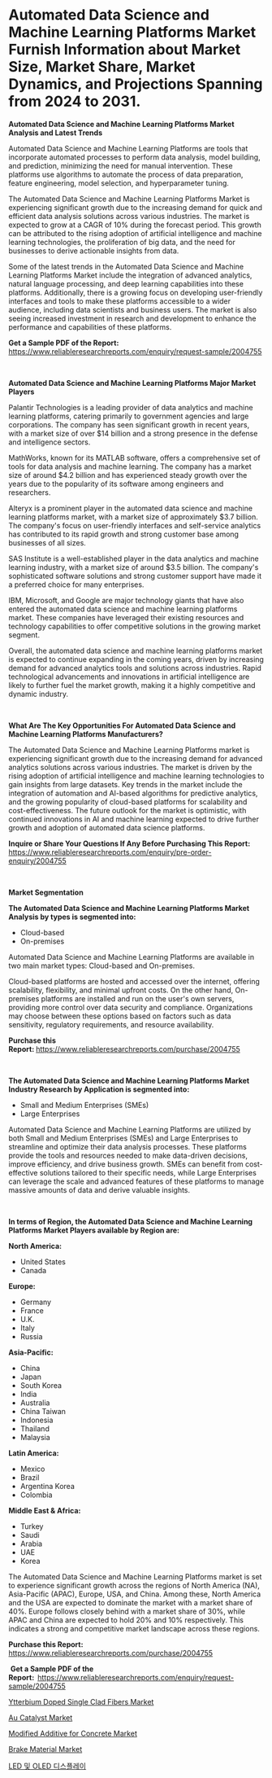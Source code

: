 <p><h1>Automated Data Science and Machine Learning Platforms Market Furnish Information about Market Size, Market Share, Market Dynamics, and Projections Spanning from 2024 to 2031.</h1></p><p><strong>Automated Data Science and Machine Learning Platforms Market Analysis and Latest Trends</strong></p>
<p><p>Automated Data Science and Machine Learning Platforms are tools that incorporate automated processes to perform data analysis, model building, and prediction, minimizing the need for manual intervention. These platforms use algorithms to automate the process of data preparation, feature engineering, model selection, and hyperparameter tuning.</p><p>The Automated Data Science and Machine Learning Platforms Market is experiencing significant growth due to the increasing demand for quick and efficient data analysis solutions across various industries. The market is expected to grow at a CAGR of 10% during the forecast period. This growth can be attributed to the rising adoption of artificial intelligence and machine learning technologies, the proliferation of big data, and the need for businesses to derive actionable insights from data.</p><p>Some of the latest trends in the Automated Data Science and Machine Learning Platforms Market include the integration of advanced analytics, natural language processing, and deep learning capabilities into these platforms. Additionally, there is a growing focus on developing user-friendly interfaces and tools to make these platforms accessible to a wider audience, including data scientists and business users. The market is also seeing increased investment in research and development to enhance the performance and capabilities of these platforms.</p></p>
<p><strong>Get a Sample PDF of the Report:&nbsp;</strong> <a href="https://www.reliableresearchreports.com/enquiry/request-sample/2004755">https://www.reliableresearchreports.com/enquiry/request-sample/2004755</a></p>
<p>&nbsp;</p>
<p><strong>Automated Data Science and Machine Learning Platforms Major Market Players</strong></p>
<p><p>Palantir Technologies is a leading provider of data analytics and machine learning platforms, catering primarily to government agencies and large corporations. The company has seen significant growth in recent years, with a market size of over $14 billion and a strong presence in the defense and intelligence sectors.</p><p>MathWorks, known for its MATLAB software, offers a comprehensive set of tools for data analysis and machine learning. The company has a market size of around $4.2 billion and has experienced steady growth over the years due to the popularity of its software among engineers and researchers.</p><p>Alteryx is a prominent player in the automated data science and machine learning platforms market, with a market size of approximately $3.7 billion. The company's focus on user-friendly interfaces and self-service analytics has contributed to its rapid growth and strong customer base among businesses of all sizes.</p><p>SAS Institute is a well-established player in the data analytics and machine learning industry, with a market size of around $3.5 billion. The company's sophisticated software solutions and strong customer support have made it a preferred choice for many enterprises.</p><p>IBM, Microsoft, and Google are major technology giants that have also entered the automated data science and machine learning platforms market. These companies have leveraged their existing resources and technology capabilities to offer competitive solutions in the growing market segment.</p><p>Overall, the automated data science and machine learning platforms market is expected to continue expanding in the coming years, driven by increasing demand for advanced analytics tools and solutions across industries. Rapid technological advancements and innovations in artificial intelligence are likely to further fuel the market growth, making it a highly competitive and dynamic industry.</p></p>
<p>&nbsp;</p>
<p><strong>What Are The Key Opportunities For Automated Data Science and Machine Learning Platforms Manufacturers?</strong></p>
<p><p>The Automated Data Science and Machine Learning Platforms market is experiencing significant growth due to the increasing demand for advanced analytics solutions across various industries. The market is driven by the rising adoption of artificial intelligence and machine learning technologies to gain insights from large datasets. Key trends in the market include the integration of automation and AI-based algorithms for predictive analytics, and the growing popularity of cloud-based platforms for scalability and cost-effectiveness. The future outlook for the market is optimistic, with continued innovations in AI and machine learning expected to drive further growth and adoption of automated data science platforms.</p></p>
<p><strong>Inquire or Share Your Questions If Any Before Purchasing This Report:</strong> <a href="https://www.reliableresearchreports.com/enquiry/pre-order-enquiry/2004755">https://www.reliableresearchreports.com/enquiry/pre-order-enquiry/2004755</a></p>
<p>&nbsp;</p>
<p><strong>Market Segmentation</strong></p>
<p><strong>The Automated Data Science and Machine Learning Platforms Market Analysis by types is segmented into:</strong></p>
<p><ul><li>Cloud-based</li><li>On-premises</li></ul></p>
<p><p>Automated Data Science and Machine Learning Platforms are available in two main market types: Cloud-based and On-premises. </p><p>Cloud-based platforms are hosted and accessed over the internet, offering scalability, flexibility, and minimal upfront costs. On the other hand, On-premises platforms are installed and run on the user's own servers, providing more control over data security and compliance. Organizations may choose between these options based on factors such as data sensitivity, regulatory requirements, and resource availability.</p></p>
<p><strong>Purchase this Report:&nbsp;</strong><a href="https://www.reliableresearchreports.com/purchase/2004755">https://www.reliableresearchreports.com/purchase/2004755</a></p>
<p>&nbsp;</p>
<p><strong>The Automated Data Science and Machine Learning Platforms Market Industry Research by Application is segmented into:</strong></p>
<p><ul><li>Small and Medium Enterprises (SMEs)</li><li>Large Enterprises</li></ul></p>
<p><p>Automated Data Science and Machine Learning Platforms are utilized by both Small and Medium Enterprises (SMEs) and Large Enterprises to streamline and optimize their data analysis processes. These platforms provide the tools and resources needed to make data-driven decisions, improve efficiency, and drive business growth. SMEs can benefit from cost-effective solutions tailored to their specific needs, while Large Enterprises can leverage the scale and advanced features of these platforms to manage massive amounts of data and derive valuable insights.</p></p>
<p>&nbsp;</p>
<p><strong>In terms of Region, the Automated Data Science and Machine Learning Platforms Market Players available by Region are:</strong></p>
<p>
    <p> <strong> North America: </strong>
        <ul>
            <li>United States</li>
            <li>Canada</li>
        </ul>
        </p> 
    <p> <strong> Europe: </strong>
        <ul>
            <li>Germany</li>
            <li>France</li>
            <li>U.K.</li>
            <li>Italy</li>
            <li>Russia</li>
        </ul>
        </p> 
    <p> <strong> Asia-Pacific: </strong>
        <ul>
            <li>China</li>
            <li>Japan</li>
            <li>South Korea</li>
            <li>India</li>
            <li>Australia</li>
            <li>China Taiwan</li>
            <li>Indonesia</li>
            <li>Thailand</li>
            <li>Malaysia</li>
        </ul>
        </p> 
    <p> <strong> Latin America: </strong>
        <ul>
            <li>Mexico</li>
            <li>Brazil</li>
            <li>Argentina Korea</li>
            <li>Colombia</li>
        </ul>
        </p> 
    <p> <strong> Middle East & Africa: </strong>
        <ul>
            <li>Turkey</li>
            <li>Saudi</li>
            <li>Arabia</li>
            <li>UAE</li>
            <li>Korea</li>
        </ul>
    </p>
    </p>
<p><p>The Automated Data Science and Machine Learning Platforms market is set to experience significant growth across the regions of North America (NA), Asia-Pacific (APAC), Europe, USA, and China. Among these, North America and the USA are expected to dominate the market with a market share of 40%. Europe follows closely behind with a market share of 30%, while APAC and China are expected to hold 20% and 10% respectively. This indicates a strong and competitive market landscape across these regions.</p></p>
<p><strong>Purchase this Report: </strong><a href="https://www.reliableresearchreports.com/purchase/2004755">https://www.reliableresearchreports.com/purchase/2004755</a></p>
<p>&nbsp;<strong>Get a Sample PDF of the Report:&nbsp;&nbsp;</strong><a href="https://www.reliableresearchreports.com/enquiry/request-sample/2004755">https://www.reliableresearchreports.com/enquiry/request-sample/2004755</a></p>
<p><strong></strong></p>
<p><p><a href="https://unruly-ladybug-44b.notion.site/Ytterbium-Doped-Single-Clad-Fibers-Market-Dynamics-2024-2031-Also-about-Its-Market-Trends-Projecti-0938ad40650c4aa9b8c5d86740261685">Ytterbium Doped Single Clad Fibers Market</a></p><p><a href="https://view.publitas.com/reportprime-1/au-catalyst-market-size-focuses-on-market-dynamics-in-depth-analysis-and-future-projections-of-its-market-forecasted-for-period-from-2024-to-2031/">Au Catalyst Market</a></p><p><a href="https://cute-banjo-8ca.notion.site/Global-Modified-Additive-for-Concrete-Market-by-Types-Applications-and-Major-Players-with-Regiona-4531f45775b842989e1369fe206e8a8b">Modified Additive for Concrete Market</a></p><p><a href="https://view.publitas.com/reportprime-1/brake-material-market-offer-valuable-insights-into-market-size-market-share-market-trends-and-projections-spanning-from-2024-to-2031/">Brake Material Market</a></p><p><a href="https://medium.com/@dolphinka10/led-%EB%B0%8F-oled-%EB%94%94%EC%8A%A4%ED%94%8C%EB%A0%88%EC%9D%B4-%EC%8B%9C%EC%9E%A5-%EC%84%B1%EA%B3%B5%EC%A0%81%EC%9D%B8-%EB%B9%84%EC%A6%88%EB%8B%88%EC%8A%A4-%EC%A0%84%EB%9E%B5%EC%9D%98-%EC%97%B4%EC%87%A0-2031%EB%85%84%EA%B9%8C%EC%A7%80-%EC%98%88%EC%B8%A1-a5ec51e49fd2">LED 및 OLED 디스플레이</a></p></p>